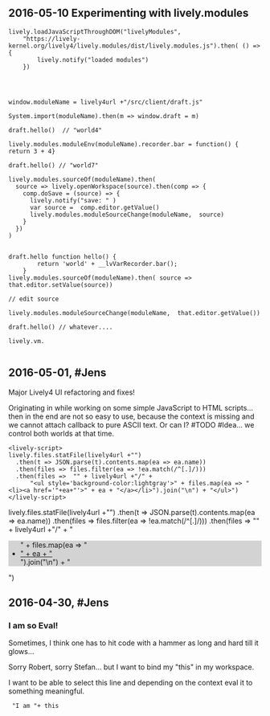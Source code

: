 ## 2016-05-10 Experimenting with lively.modules


```JS
lively.loadJavaScriptThroughDOM("livelyModules", 
	"https://lively-kernel.org/lively4/lively.modules/dist/lively.modules.js").then( () => {
		lively.notify("loaded modules")	
	})	



	
window.moduleName = lively4url +"/src/client/draft.js"

System.import(moduleName).then(m => window.draft = m)

draft.hello()  // "world4"

lively.modules.moduleEnv(moduleName).recorder.bar = function() { return 3 + 4}

draft.hello() // "world7"

lively.modules.sourceOf(moduleName).then(
  source => lively.openWorkspace(source).then(comp => {
    comp.doSave = (source) => {
      lively.notify("save: " )
      var source =  comp.editor.getValue()
      lively.modules.moduleSourceChange(moduleName,  source)
    }
  })
)


draft.hello function hello() {
        return 'world' + __lvVarRecorder.bar();
    }
lively.modules.sourceOf(moduleName).then( source => that.editor.setValue(source))

// edit source

lively.modules.moduleSourceChange(moduleName,  that.editor.getValue())

draft.hello() // whatever....

lively.vm.


```



##  2016-05-01, #Jens

Major Lively4 UI refactoring and fixes!


Originating in while working on some simple JavaScript to HTML scripts... then in the end are not so easy to use, because the context is missing and we cannot attach callback to pure ASCII text. Or can I? #TODO #Idea... we control both worlds at that time.

```
<lively-script>
lively.files.statFile(lively4url +"")
  .then(t => JSON.parse(t).contents.map(ea => ea.name))
  .then(files => files.filter(ea => !ea.match(/^[.]/)))
  .then(files =>  "" + lively4url +"/" + 
      "<ul style='background-color:lightgray'>" + files.map(ea => "<li><a href='"+ea+"'>" + ea + "</a></li>").join("\n") + "</ul>")
</lively-script>
```

<lively-script>
lively.files.statFile(lively4url +"")
  .then(t => JSON.parse(t).contents.map(ea => ea.name))
  .then(files => files.filter(ea => !ea.match(/^[.]/)))
  .then(files =>  "" + lively4url +"/" + 
      "<ul style='background-color:lightgray'>" + files.map(ea => "<li><a href='"+ea+"'>" + ea + "</a></li>").join("\n") + "</ul>")
</lively-script>


##  2016-04-30, #Jens

### I am so Eval!

Sometimes, I think one has to hit code with a hammer as long and hard till it glows...

Sorry Robert, sorry Stefan... but I want to bind my "this" in my workspace.

I want to be able to select this line and depending on the context eval it to something meaningful.

```
 "I am "+ this 
```


